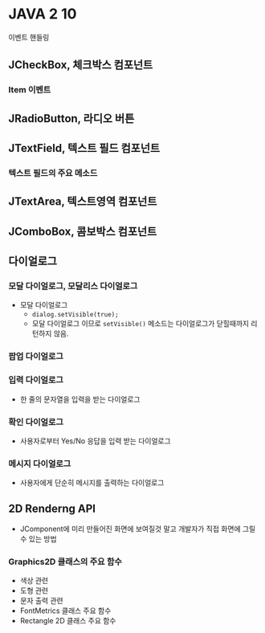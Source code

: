 # JAVA 2 10
이벤트 핸들링

## JCheckBox,  체크박스 컴포넌트

### Item 이벤트

## JRadioButton, 라디오 버튼

## JTextField, 텍스트 필드 컴포넌트
### 텍스트 필드의 주요 메소드

## JTextArea, 텍스트영역 컴포넌트

## JComboBox, 콤보박스 컴포넌트



## 다이얼로그
### 모달 다이얼로그, 모달리스 다이얼로그
- 모달 다이얼로그
  - ```dialog.setVisible(true);```
  - 모달 다이얼로그 이므로 ```setVisible()``` 메소드는 다이얼로그가 닫힐때까지 리턴하지 않음.
### 팝업 다이얼로그
### 입력 다이얼로그
- 한 줄의 문자열을 입력을 받는 다이얼로그

### 확인 다이얼로그
- 사용자로부터 Yes/No 응답을 입력 받는 다이얼로그 

### 메시지 다이얼로그
- 사용자에게 단순히 메시지를 출력하는 다이얼로그


## 2D Renderng API
- JComponent에 미리 만들어진 화면에 보여질것 말고 개발자가 직접 화면에 그릴 수 있는 방법

### Graphics2D 클래스의 주요 함수
- 색상 관련
- 도형 관련
- 문자 출력 관련
- FontMetrics 클래스 주요 함수
- Rectangle 2D 클래스 주요 함수